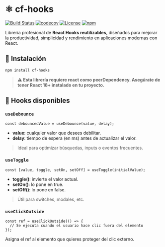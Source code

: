 # ⚛️ cf-hooks

[![Build Status](https://github.com/cosmo-frameworks/cf-hooks/actions/workflows/publish.yml/badge.svg)](https://github.com/tu-usuario/cf-hooks/actions)
[![codecov](https://codecov.io/github/cosmo-frameworks/cf-hooks/graph/badge.svg?token=9NLJ1LS7W5)](https://codecov.io/github/cosmo-frameworks/cf-hooks)
[![License](https://img.shields.io/npm/l/cf-hooks)](./LICENSE.md)
[![npm](https://img.shields.io/npm/v/cf-hooks)](https://www.npmjs.com/package/cf-hooks)

Librería profesional de **React Hooks reutilizables**, diseñados para mejorar la productividad, simplicidad y rendimiento en aplicaciones modernas con React.

## 🚀 Instalación

```bash
npm install cf-hooks
```
> **⚠️ Esta librería requiere react como peerDependency. Asegúrate de tener React 18+ instalado en tu proyecto.**

## 🧩 Hooks disponibles

### `useDebounce`

```tsx
const debouncedValue = useDebounce(value, delay);
```

- **value**: cualquier valor que desees debilitar.
- **delay**: tiempo de espera (en ms) antes de actualizar el valor.

> Ideal para optimizar búsquedas, inputs o eventos frecuentes.

### `useToggle`

```tsx
const [value, toggle, setOn, setOff] = useToggle(initialValue);
```

- **toggle()**: invierte el valor actual.
- **setOn()**: lo pone en true.
- **setOff()**: lo pone en false.

> Útil para switches, modales, etc.

### `useClickOutside`

```tsx
const ref = useClickOutside(() => {
  // Se ejecuta cuando el usuario hace clic fuera del elemento
});
```

Asigna el ref al elemento que quieres proteger del clic externo.

